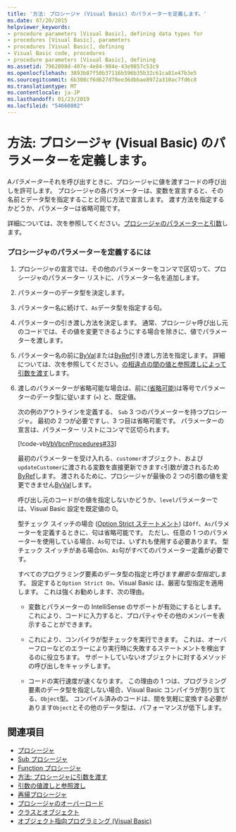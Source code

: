 ```yaml
---
title: '方法: プロシージャ (Visual Basic) のパラメーターを定義します。'
ms.date: 07/20/2015
helpviewer_keywords:
- procedure parameters [Visual Basic], defining data types for
- procedures [Visual Basic], parameters
- procedures [Visual Basic], defining
- Visual Basic code, procedures
- procedure parameters [Visual Basic], defining
ms.assetid: 7962808d-407e-4e84-984e-43e9857c53c9
ms.openlocfilehash: 3893b87f50b37116b596b35b32c61ca81e47b3e5
ms.sourcegitcommit: 6b308cf6d627d78ee36dbbae8972a310ac7fd6c8
ms.translationtype: MT
ms.contentlocale: ja-JP
ms.lasthandoff: 01/23/2019
ms.locfileid: "54660802"
---
```

# <a name="how-to-define-a-parameter-for-a-procedure-visual-basic"></a>方法: プロシージャ (Visual Basic) のパラメーターを定義します。
A*パラメーター*それを呼び出すときに、プロシージャに値を渡すコードの呼び出しを許可します。 プロシージャの各パラメーターは、変数を宣言すると、その名前とデータ型を指定することと同じ方法で宣言します。 渡す方法を指定するかどうか、パラメーターは省略可能です。  
  
 詳細については、次を参照してください。[プロシージャのパラメーターと引数](./procedure-parameters-and-arguments.md)します。  
  
### <a name="to-define-a-procedure-parameter"></a>プロシージャのパラメーターを定義するには  
  
1.  プロシージャの宣言では、その他のパラメーターをコンマで区切って、プロシージャのパラメーター リストに、パラメーター名を追加します。  
  
2.  パラメーターのデータ型を決定します。  
  
3.  パラメーター名に続けて、`As`データ型を指定する句。  
  
4.  パラメーターの引き渡し方法を決定します。 通常、プロシージャ呼び出し元のコードでは、その値を変更できるようにする場合を除きに、値でパラメーターを渡します。  
  
5.  パラメーター名の前に[ByVal](../../../../visual-basic/language-reference/modifiers/byval.md)または[ByRef](../../../../visual-basic/language-reference/modifiers/byref.md)引き渡し方法を指定します。 詳細については、次を参照してください。[の相違点の間の値と参照渡しによって引数を渡す](./differences-between-passing-an-argument-by-value-and-by-reference.md)します。  
  
6.  渡しのパラメーターが省略可能な場合は、前に[(省略可能)](../../../../visual-basic/language-reference/modifiers/optional.md)は等号でパラメーターのデータ型に従います (`=`) と、既定値。  
  
     次の例のアウトラインを定義する、 `Sub` 3 つのパラメーターを持つプロシージャ。 最初の 2 つが必要ですし、3 つ目は省略可能です。 パラメーターの宣言は、パラメーター リストにコンマで区切られます。  
  
     [!code-vb[VbVbcnProcedures#33](./codesnippet/VisualBasic/how-to-define-a-parameter-for-a-procedure_1.vb)]  
  
     最初のパラメーターを受け入れる、`customer`オブジェクト、および`updateCustomer`に渡される変数を直接更新できます`c`引数が渡されるため[ByRef](../../../../visual-basic/language-reference/modifiers/byref.md)します。 渡されるために、プロシージャが最後の 2 つの引数の値を変更できません[ByVal](../../../../visual-basic/language-reference/modifiers/byval.md)します。  
  
     呼び出し元のコードがの値を指定しないかどうか、`level`パラメーターでは、Visual Basic 設定を既定値の 0。  
  
     型チェック スイッチの場合 ([Option Strict ステートメント](../../../../visual-basic/language-reference/statements/option-strict-statement.md)) は`Off`、`As`パラメーターを定義するときに、句は省略可能です。 ただし、任意の 1 つのパラメーターを使用している場合、`As`句では、いずれも使用する必要あります。 型チェック スイッチがある場合`On`、`As`句がすべてのパラメーター定義が必要です。  
  
     すべてのプログラミング要素のデータ型の指定と呼びます*厳密な型指定*します。 設定すると`Option Strict On`、Visual Basic は、厳密な型指定を適用します。 これは強くお勧めします、次の理由。  
  
    -   変数とパラメーターの IntelliSense のサポートが有効にするとします。 これにより、コードに入力すると、プロパティやその他のメンバーを表示することができます。  
  
    -   これにより、コンパイラが型チェックを実行できます。 これは、オーバーフローなどのエラーにより実行時に失敗するステートメントを検出するのに役立ちます。 サポートしていないオブジェクトに対するメソッドの呼び出しをキャッチします。  
  
    -   コードの実行速度が速くなります。 この理由の 1 つは、プログラミング要素のデータ型を指定しない場合、Visual Basic コンパイラが割り当てる、`Object`型。 コンパイル済みのコードは、間を気軽に変換する必要があります`Object`とその他のデータ型は、パフォーマンスが低下します。  
  
## <a name="see-also"></a>関連項目

- [プロシージャ](./index.md)
- [Sub プロシージャ](./sub-procedures.md)
- [Function プロシージャ](./function-procedures.md)
- [方法: プロシージャに引数を渡す](./how-to-pass-arguments-to-a-procedure.md)
- [引数の値渡しと参照渡し](./passing-arguments-by-value-and-by-reference.md)
- [再帰プロシージャ](./recursive-procedures.md)
- [プロシージャのオーバーロード](./procedure-overloading.md)
- [クラスとオブジェクト](../../../../visual-basic/programming-guide/language-features/objects-and-classes/index.md)
- [オブジェクト指向プログラミング (Visual Basic)](../../concepts/object-oriented-programming.md)
